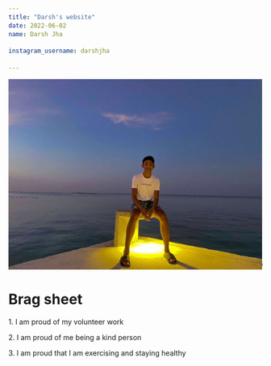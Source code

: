 ```yaml
---
title: "Darsh's website"
date: 2022-06-02
name: Darsh Jha

instagram_username: darshjha

---
```

<img src= "/_posts/Darsh_jha_image.png">
<h1>Brag sheet</h1>
<p>1. I am proud of my volunteer work</p>
<p>2. I am proud of me being a kind person</p>
<p>3. I am proud that I am exercising and staying healthy</p>
